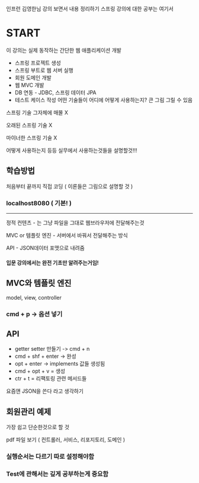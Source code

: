 인프런 김영한님 강의 보면서 내용 정리하기 스프링 강의에 대한 공부는 여기서 

# START

이 강의는 실제 동작하는 간단한 웹 애플리케이션 개발
- 스프링 프로젝트 생성
- 스프링 부트로 웹 서버 실행
- 회원 도메인 개발
- 웹 MVC 개발
- DB 연동 - JDBC, 스프링 데이터 JPA
- 테스트 케이스 작성
어떤 기술들이 어디에 어떻게 사용하는지? 큰 그림 그릴 수 있음

스프링 기술 그자체에 매몰 X

오래된 스프링 기술 X

마이너한 스프링 기술 X

어떻게 사용하는지 등등 실무에서 사용하는것들을 설명할것!!!

## 학습방법
처음부터 끝까지 직접 코딩 ( 이론들은 그림으로 설명할 것 )

### localhost8080 ( 기본! )

---------

정적 컨텐츠 - 는 그냥 파일을 그대로 웹브라우저에 전달해주는것

MVC or 템플릿 엔진 - 서버에서 바꿔서 전달해주는 방식

API - JSON데이터 포맷으로 내려줌

#### 입문 강의에서는 완전 기초만 알려주는거임!

## MVC와 템플릿 엔진
model, view, controller

### cmd + p -> 옵션 넣기

## API

- getter setter 만들기 -> cmd + n
- cmd + shf + enter -> 완성
- opt + enter -> implements 값들 생성됨
- cmd + opt + v = 생성
- ctr + t = 리팩토링 관련 메서드들

요즘앤 JSON을 쓴다 라고 생각하기

## 회원관리 예제
가장 쉽고 단순한것으로 할 것

pdf 파일 보기 ( 컨트롤러, 서비스, 리포지토리, 도메인 )

### 실행순서는 다르기 따로 설정해야함

### Test에 관해서는 깊게 공부하는게 중요함
